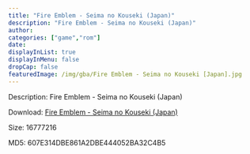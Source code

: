 ```yaml
---
title: "Fire Emblem - Seima no Kouseki (Japan)"
description: "Fire Emblem - Seima no Kouseki (Japan)"
author: 
categories: ["game","rom"]
date: 
displayInList: true
displayInMenu: false
dropCap: false
featuredImage: /img/gba/Fire Emblem - Seima no Kouseki [Japan].jpg
---
```


Description: Fire Emblem - Seima no Kouseki (Japan)

Download: <a style="text-decoration:underline;" href="https://mega.nz/#!neA0WAyZ!I-zCGTjhShYjllwpOJrhkIBfd6AtFUgiJjDcM5WY-LA" target = "_blank" rel = "nofollow" > Fire Emblem - Seima no Kouseki (Japan)</a>

Size: 16777216

MD5: 607E314DBE861A2DBE444052BA32C4B5

